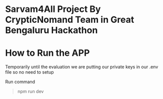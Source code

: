 # Sarvam4All Project By CrypticNomand Team in Great Bengaluru Hackathon

# How to Run the APP

Temporarily until the evaluation we are putting our private keys in our .env file
so no need to setup

Run command
> npm run dev

